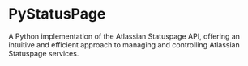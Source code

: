 # PyStatusPage
A Python implementation of the Atlassian Statuspage API, offering an intuitive and efficient approach to managing and controlling Atlassian Statuspage services.
